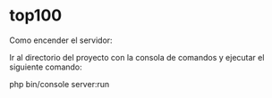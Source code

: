 # top100

Como encender el servidor:

Ir al directorio del proyecto con la consola de comandos y ejecutar el siguiente comando:

  php bin/console server:run
